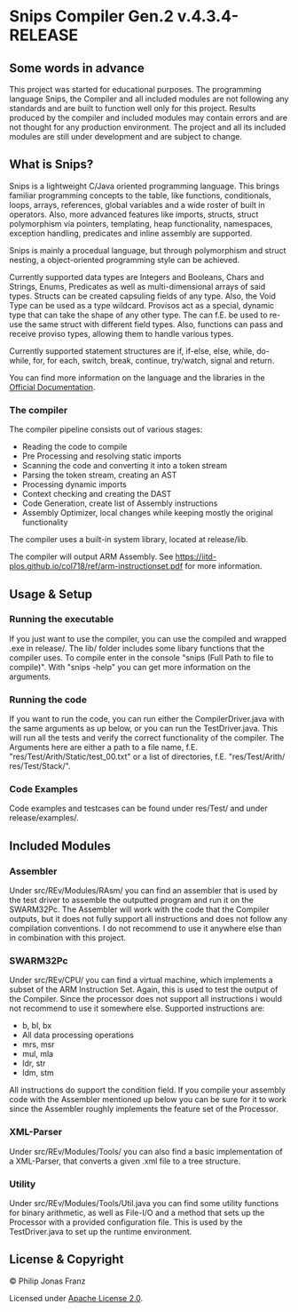 # Snips Compiler Gen.2 v.4.3.4-RELEASE
## Some words in advance
 This project was started for educational purposes. The programming language Snips, the Compiler and all included modules are not following any standards and are built to function well only for this project. Results produced by the compiler and included modules may contain errors and are not thought for any production environment. The project and all its included modules are still under development and are subject to change.
 
## What is Snips?
 Snips is a lightweight C/Java oriented programming language. This brings familiar programming concepts to 
 the table, like functions, conditionals, loops, arrays, references, global variables and a wide roster of built in operators. Also, more advanced features like imports, structs, struct polymorphism via pointers, templating, heap functionality, namespaces, exception handling, predicates and inline assembly are supported.
 
  Snips is mainly a procedual language, but through polymorphism and struct nesting, a object-oriented programming style can be achieved.
 
 Currently supported data types are Integers and Booleans, Chars and Strings, Enums, Predicates as well as multi-dimensional arrays of said types. Structs can be created capsuling fields of any type. Also, the Void Type can be used as a type wildcard. Provisos act as a special, dynamic type that can take the shape of any other type. The can f.E. be used to re-use the same struct with different field types. Also, functions can pass and receive proviso types, allowing them to handle various types.
 
 Currently supported statement structures are if, if-else, else, while, do-while, for, for each, switch, break, continue, try/watch, signal and return.
 
 You can find more information on the language and the libraries in the [Official Documentation](https://github.com/PhilipJonasFranz/SnipsCompilerGen2/blob/develop/doc/Snips%20Documentation.pdf).
### The compiler
 The compiler pipeline consists out of various stages:
 
 - Reading the code to compile
 - Pre Processing and resolving static imports
 - Scanning the code and converting it into a token stream
 - Parsing the token stream, creating an AST
 - Processing dynamic imports
 - Context checking and creating the DAST
 - Code Generation, create list of Assembly instructions
 - Assembly Optimizer, local changes while keeping mostly the original functionality

 The compiler uses a built-in system library, located at release/lib. 
 
 The compiler will output ARM Assembly. See https://iitd-plos.github.io/col718/ref/arm-instructionset.pdf for more information. 
 
## Usage & Setup
### Running the executable
 If you just want to use the compiler, you can use the compiled and wrapped .exe in release/. The lib/ folder includes some libary functions that the compiler uses. To compile enter in the console "snips (Full Path to file to compile)". With "snips -help" you can get more information on the arguments.

### Running the code
If you want to run the code, you can run either the CompilerDriver.java with the same arguments as up below, or you can run the TestDriver.java. This will run all the tests and verify the correct functionality of the compiler. The Arguments here are either a path to a file name, f.E. "res/Test/Arith/Static/test_00.txt" or a list of directories, f.E. "res/Test/Arith/ res/Test/Stack/".
### Code Examples
 Code examples and testcases can be found under res/Test/ and under release/examples/.
## Included Modules
### Assembler
 Under src/REv/Modules/RAsm/ you can find an assembler that is used by the test driver to assemble the outputted program and run it on the SWARM32Pc. The Assembler will work with the code that the Compiler outputs, but it does not fully support all instructions and does not follow any compilation conventions. I do not recommend to use it anywhere else than in combination with this project.
### SWARM32Pc
 Under src/REv/CPU/ you can find a virtual machine, which implements a subset of the ARM Instruction Set. Again, this is used to test the output of the Compiler. Since the processor does not support all instructions i would not recommend to use it somewhere else. Supported instructions are: 
 - b, bl, bx
 - All data processing operations
 - mrs, msr
 - mul, mla
 - ldr, str
 - ldm, stm
 
All instructions do support the condition field. If you compile your assembly code with the Assembler mentioned up below you can be sure for it to work since the Assembler roughly implements the feature set of the Processor.
### XML-Parser
 Under src/REv/Modules/Tools/ you can also find a basic implementation of a XML-Parser, that converts a given .xml file to a tree structure. 
### Utility
 Under src/REv/Modules/Tools/Util.java you can find some utility functions for binary arithmetic, as well as File-I/O and a method that sets up the Processor with a provided configuration file. This is used by the TestDriver.java to set up the runtime environment. 
 
## License & Copyright
 © Philip Jonas Franz
 
 Licensed under [Apache License 2.0](LICENSE). 

